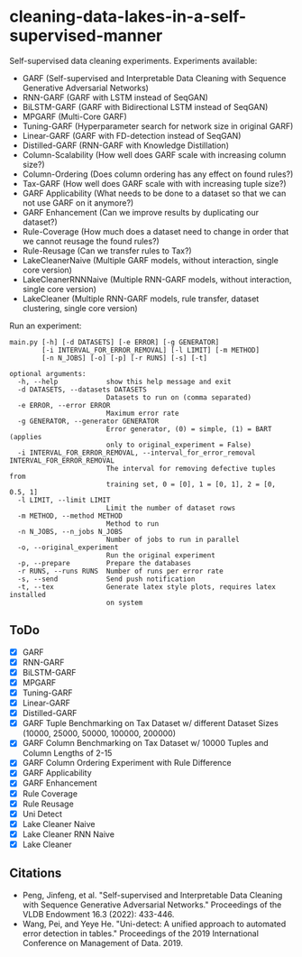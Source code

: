 # cleaning-data-lakes-in-a-self-supervised-manner
 
Self-supervised data cleaning experiments. Experiments available:
- GARF (Self-supervised and Interpretable Data Cleaning with Sequence Generative Adversarial Networks)
- RNN-GARF (GARF with LSTM instead of SeqGAN)
- BiLSTM-GARF (GARF with Bidirectional LSTM instead of SeqGAN)
- MPGARF (Multi-Core GARF)
- Tuning-GARF (Hyperparameter search for network size in original GARF)
- Linear-GARF (GARF with FD-detection instead of SeqGAN)
- Distilled-GARF (RNN-GARF with Knowledge Distillation)
- Column-Scalability (How well does GARF scale with increasing column size?)
- Column-Ordering (Does column ordering has any effect on found rules?)
- Tax-GARF (How well does GARF scale with with increasing tuple size?)
- GARF Applicability (What needs to be done to a dataset so that we can not use GARF on it anymore?)
- GARF Enhancement (Can we improve results by duplicating our dataset?)
- Rule-Coverage (How much does a dataset need to change in order that we cannot reusage the found rules?)
- Rule-Reusage (Can we transfer rules to Tax?)
- LakeCleanerNaive (Multiple GARF models, without interaction, single core version)
- LakeCleanerRNNNaive (Multiple RNN-GARF models, without interaction, single core version)
- LakeCleaner (Multiple RNN-GARF models, rule transfer, dataset clustering, single core version)

Run an experiment:
```
main.py [-h] [-d DATASETS] [-e ERROR] [-g GENERATOR]
        [-i INTERVAL_FOR_ERROR_REMOVAL] [-l LIMIT] [-m METHOD]
        [-n N_JOBS] [-o] [-p] [-r RUNS] [-s] [-t]

optional arguments:
  -h, --help            show this help message and exit
  -d DATASETS, --datasets DATASETS
                        Datasets to run on (comma separated)
  -e ERROR, --error ERROR
                        Maximum error rate
  -g GENERATOR, --generator GENERATOR
                        Error generator, (0) = simple, (1) = BART (applies
                        only to original_experiment = False)
  -i INTERVAL_FOR_ERROR_REMOVAL, --interval_for_error_removal INTERVAL_FOR_ERROR_REMOVAL
                        The interval for removing defective tuples from
                        training set, 0 = [0], 1 = [0, 1], 2 = [0, 0.5, 1]
  -l LIMIT, --limit LIMIT
                        Limit the number of dataset rows
  -m METHOD, --method METHOD
                        Method to run
  -n N_JOBS, --n_jobs N_JOBS
                        Number of jobs to run in parallel
  -o, --original_experiment
                        Run the original experiment
  -p, --prepare         Prepare the databases
  -r RUNS, --runs RUNS  Number of runs per error rate
  -s, --send            Send push notification
  -t, --tex             Generate latex style plots, requires latex installed
                        on system
```

## ToDo

- [x] GARF
- [x] RNN-GARF
- [x] BiLSTM-GARF
- [x] MPGARF
- [x] Tuning-GARF
- [x] Linear-GARF
- [x] Distilled-GARF
- [x] GARF Tuple Benchmarking on Tax Dataset w/ different Dataset Sizes (10000, 25000, 50000, 100000, 200000)
- [x] GARF Column Benchmarking on Tax Dataset w/ 10000 Tuples and Column Lengths of 2-15
- [x] GARF Column Ordering Experiment with Rule Difference
- [x] GARF Applicability
- [x] GARF Enhancement
- [x] Rule Coverage
- [x] Rule Reusage
- [x] Uni Detect
- [x] Lake Cleaner Naive
- [x] Lake Cleaner RNN Naive
- [x] Lake Cleaner

## Citations
- Peng, Jinfeng, et al. "Self-supervised and Interpretable Data Cleaning with Sequence Generative Adversarial Networks." Proceedings of the VLDB Endowment 16.3 (2022): 433-446.
- Wang, Pei, and Yeye He. "Uni-detect: A unified approach to automated error detection in tables." Proceedings of the 2019 International Conference on Management of Data. 2019.